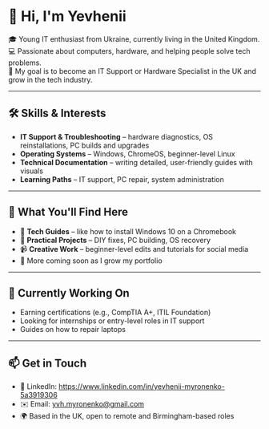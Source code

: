 # 👋 Hi, I'm Yevhenii

🎓 Young IT enthusiast from Ukraine, currently living in the United Kingdom.  
💻 Passionate about computers, hardware, and helping people solve tech problems.  
🎯 My goal is to become an IT Support or Hardware Specialist in the UK and grow in the tech industry.

---

## 🛠️ Skills & Interests

- **IT Support & Troubleshooting** – hardware diagnostics, OS reinstallations, PC builds and upgrades
- **Operating Systems** – Windows, ChromeOS, beginner-level Linux
- **Technical Documentation** – writing detailed, user-friendly guides with visuals
- **Learning Paths** – IT support, PC repair, system administration

---

## 📌 What You'll Find Here

- 📘 **Tech Guides** – like how to install Windows 10 on a Chromebook
- 🔧 **Practical Projects** – DIY fixes, PC building, OS recovery
- 📹 **Creative Work** – beginner-level edits and tutorials for social media
- 🚀 More coming soon as I grow my portfolio

---

## 🌱 Currently Working On

- Earning certifications (e.g., CompTIA A+, ITIL Foundation)
- Looking for internships or entry-level roles in IT support
- Guides on how to repair laptops

---

## 📫 Get in Touch

- 💼 LinkedIn: https://www.linkedin.com/in/yevhenii-myronenko-5a3919306
- ✉️ Email: yvh.myronenko@gmail.com
- 🌍 Based in the UK, open to remote and Birmingham-based roles

